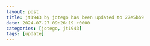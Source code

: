 ```yaml
---
layout: post
title: jt1943 by jotego has been updated to 27e5bb9
date: 2024-07-27 09:26:19 +0000
categories: [jotego, jt1943]
tags: [update]
---
```


